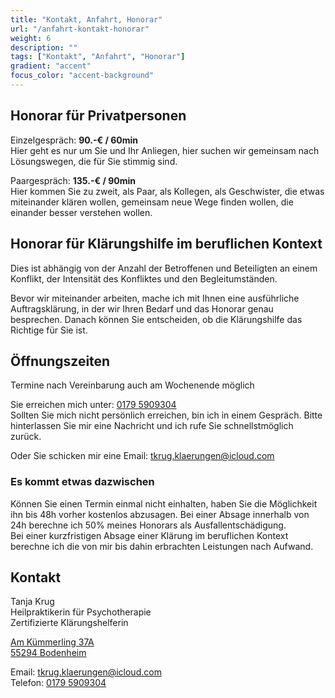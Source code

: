 ```yaml
---
title: "Kontakt, Anfahrt, Honorar"
url: "/anfahrt-kontakt-honorar"
weight: 6
description: ""
tags: ["Kontakt", "Anfahrt", "Honorar"]
gradient: "accent"
focus_color: "accent-background"
---
```


## Honorar für Privatpersonen

Einzelgespräch: **90.-€ / 60min**   
Hier geht es nur um Sie und Ihr Anliegen, hier suchen wir gemeinsam nach Lösungswegen, die für Sie stimmig sind.

Paargespräch: **135.-€ / 90min**  
Hier kommen Sie zu zweit, als Paar, als Kollegen, als Geschwister, die etwas miteinander klären wollen, gemeinsam neue Wege finden wollen, die einander besser verstehen wollen.


## Honorar für Klärungshilfe im beruflichen Kontext

Dies ist abhängig von der Anzahl der Betroffenen und Beteiligten an einem Konflikt,
der Intensität des Konfliktes und den Begleitumständen.

Bevor wir miteinander arbeiten, mache ich mit Ihnen eine ausführliche Auftragsklärung, in der wir Ihren Bedarf und das Honorar genau besprechen. Danach können Sie entscheiden, ob die Klärungshilfe das Richtige für Sie ist.

## Öffnungszeiten

Termine nach Vereinbarung
auch am Wochenende möglich

Sie erreichen mich unter: <a href="tel:+491795909304">0179 5909304</a>  
Sollten Sie mich nicht persönlich erreichen, bin ich in einem Gespräch. Bitte hinterlassen Sie mir eine Nachricht und ich rufe Sie schnellstmöglich zurück.  

Oder Sie schicken mir eine Email: <a href="mailto:tkrug.klaerungen@icloud.com">tkrug.klaerungen@icloud.com</a>

### Es kommt etwas dazwischen

Können Sie einen Termin einmal nicht einhalten, haben Sie die Möglichkeit ihn bis 48h vorher kostenlos abzusagen. Bei einer Absage innerhalb von 24h berechne ich 50% meines Honorars als Ausfallentschädigung.  
Bei einer kurzfristigen Absage einer Klärung im beruflichen Kontext berechne ich die von mir bis dahin erbrachten Leistungen nach Aufwand.


## Kontakt

Tanja Krug  
Heilpraktikerin für Psychotherapie  
Zertifizierte Klärungshelferin  

<a href="https://maps.app.goo.gl/fpQWh9Xz5tjokzm78"  target="_blank">Am Kümmerling 37A  
55294 Bodenheim  </a>

Email: <a href="mailto:tkrug.klaerungen@icloud.com">tkrug.klaerungen@icloud.com</a>  
Telefon: <a href="tel:+491795909304">0179 5909304</a>  

